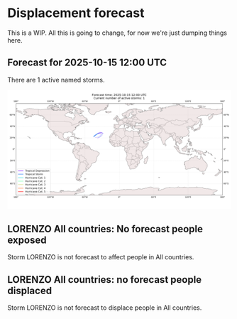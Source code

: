 # Displacement forecast

This is a WIP. All this is going to change, for now we're just dumping things here.

## Forecast for 2025-10-15 12:00 UTC

There are 1 active named storms.

![Active storm ensemble tracks](ECMWF_TC_tracks_20251015120000.png)


## LORENZO All countries: No forecast people exposed

Storm LORENZO is not forecast to affect people in All countries.


## LORENZO All countries: no forecast people displaced

Storm LORENZO is not forecast to displace people in All countries.


